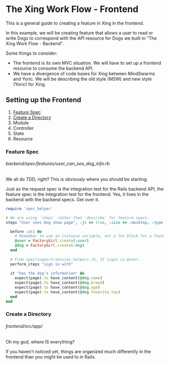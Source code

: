 # The Xing Work Flow - Frontend

This is a general guide to creating a feature in Xing in the frontend.

In this example, we will be creating feature that allows a user to read or write Dogs to correspond with the API resource for Dogs we built in "The Xing Work Flow - Backend".

Some things to consider:
* The frontend is its own MVC situation. We will have to set up a frontend resource to consume the backend API.
* We have a divergence of code bases for Xing between MindSwarms and Yoric. We will be describing the old style (MSW) and new style (Yoric) for Xing.

## Setting up the Frontend

1. [Feature Spec](#feature_spec)
2. [Create a Directory](#directory)
3. Module
5. Controller
6. State
7. Resource

### <a name="feature_spec"></a>Feature Spec
###### backend/spec/features/user_can_see_dog_info.rb

We all do TDD, right? This is obviously where you should be starting.

Just as the request spec is the integration test for the Rails backend API, the feature spec is the integration test for the frontend. Yes, it lives in the backend with the backend specs. Get over it.

```ruby
require 'spec_helper'

# We are using `steps` rather than `describe` for feature specs.
steps "User sees Dog show page", :js => true, :size => :desktop, :type => :feature do

  before :all do
    # Remember to use an instance variable, not a let block for a feature spec
    @user = FactoryGirl.create(:user)
    @dog = FactoryGirl.create(:dog)
  end
  
  # From spec/support/session_helpers.rb. It signs in @user.
  perform_steps "sign in with"
  
  it "has the dog's information" do 
    expect(page).to have_content(@dog.name)
    expect(page).to have_content(@dog.breed)
    expect(page).to have_content(@dog.age)
    expect(page).to have_content(@dog.favorite_toy)
  end
end
```

### <a name="directory"></a>Create a Directory
###### frontend/src/app/

Oh my god, where IS everything? 

If you haven't noticed yet, things are organized much differently in the frontend than you might be used to in Rails. 
